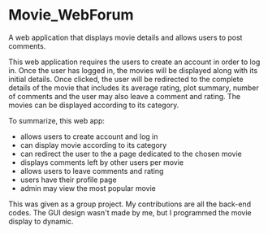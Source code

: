 # Movie_WebForum
A web application that displays movie details and allows users to post comments.

This web application requires the users to create an account in order to log in. Once the user has logged in, the movies will be displayed along with its initial details. Once clicked, the user will be redirected to the complete details of the movie that includes its average rating, plot summary, number of comments and the user may also leave a comment and rating.
The movies can be displayed according to its category.

To summarize, this web app:
- allows users to create account and log in
- can display movie according to its category
- can redirect the user to the a page dedicated to the chosen movie
- displays comments left by other users per movie
- allows users to leave comments and rating
- users have their profile page
- admin may view the most popular movie


This was given as a group project. My contributions are all the back-end codes. The GUI design wasn't made by me, but I programmed the movie display to dynamic. 
